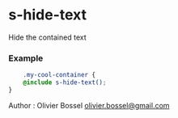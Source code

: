 # s-hide-text

Hide the contained text


### Example
```scss
	.my-cool-container {
	@include s-hide-text();
}
```
Author : Olivier Bossel [olivier.bossel@gmail.com](mailto:olivier.bossel@gmail.com)